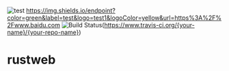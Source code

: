 ![test](https://img.shields.io/badge/test-test1-green)
https://img.shields.io/endpoint?color=green&label=test&logo=test1&logoColor=yellow&url=https%3A%2F%2Fwww.baidu.com
![Build Status](https://www.travis-ci.org/{your-name}/{your-repo-name}.svg?branch=master)(https://www.travis-ci.org/{your-name}/{your-repo-name})
# rustweb
